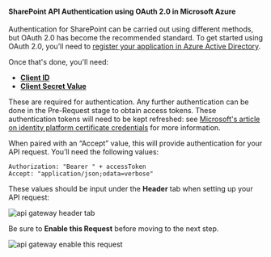 #### SharePoint API Authentication using OAuth 2.0 in Microsoft Azure

Authentication for SharePoint can be carried out using different methods, but OAuth 2.0 has become the recommended standard. To get started using OAuth 2.0, you’ll need to [register your application in Azure Active Directory](https://learn.microsoft.com/en-us/azure/healthcare-apis/register-application).

Once that's done, you'll need:

* [**Client ID**](https://learn.microsoft.com/en-us/azure/healthcare-apis/register-application#application-id-client-id)
* [**Client Secret Value**](https://learn.microsoft.com/en-us/azure/healthcare-apis/register-application#certificates--secrets)

These are required for authentication. Any further authentication can be done in the Pre-Request stage to obtain access tokens. These authentication tokens will need to be kept refreshed: see [Microsoft's article on identity platform certificate credentials](https://learn.microsoft.com/en-us/entra/identity-platform/certificate-credentials) for more information.

When paired with an “Accept” value, this will provide authentication for your API request. You’ll need the following values:

```
Authorization: "Bearer " + accessToken  
Accept: "application/json;odata=verbose"
```

These values should be input under the **Header** tab when setting up your API request:

![api gateway header tab](https://support.optisigns.com/hc/article_attachments/35337756499091)

Be sure to **Enable this Request** before moving to the next step.

![api gateway enable this request](https://support.optisigns.com/hc/article_attachments/35337746496019)
